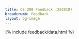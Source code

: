 ```yaml
---
title: CS 280 Feedback (202010)
breadcrumb: Feedback
layout: bg-image
---
```

{% include feedback/data.html %}

